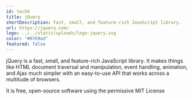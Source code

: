 ```yaml
---
id: tech4
title: jQuery
shortDescription: Fast, small, and feature-rich JavaScript library.
url: https://jquery.com/
logo: ../../static/uploads/logo-jquery.svg
color: "#0769ad"
featured: false
---
```

jQuery is a fast, small, and feature-rich JavaScript library. It makes things like HTML document traversal and manipulation,
event handling, animation, and Ajax much simpler with an easy-to-use API that works across a multitude of browsers.

It is free, open-source software using the permissive MIT License